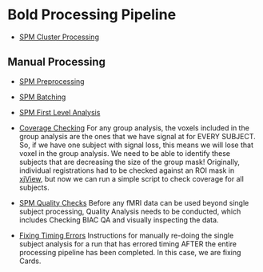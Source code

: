 # Bold Processing Pipeline

 - [SPM Cluster Processing](spm-cluster-processing.md)

## Manual Processing

 - [SPM Preprocessing](spm-processing.md)
 - [SPM Batching](spm-batching.md) 
 - [SPM First Level Analysis](spm-first-level-analysis.md) 
 - [Coverage Checking](coverage-checking.md) For any group analysis, the voxels included in the group analysis are the ones that we have signal at for EVERY SUBJECT.  So, if we have one subject with signal loss, this means we will lose that voxel in the group analysis.  We need to be able to identify these subjects that are decreasing the size of the group mask!  Originally, individual registrations had to be checked against an ROI mask in [xjView](xjview.md), but now we can run a simple script to check coverage for all subjects.

 - [SPM Quality Checks](spm-quality-checks.md)
Before any fMRI data can be used beyond single subject processing, Quality Analysis needs to be conducted, which includes Checking BIAC QA and visually inspecting the data.

 - [Fixing Timing Errors](fixing-timing-errors.md)
Instructions for manually re-doing the single subject analysis for a run that has errored timing AFTER the entire processing
pipeline has been completed.  In this case, we are fixing Cards.
